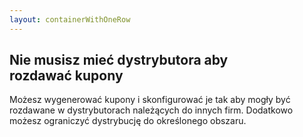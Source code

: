 ```yaml
---
layout: containerWithOneRow 
---
```


## Nie musisz mieć dystrybutora aby rozdawać kupony

Możesz wygenerować kupony i skonfigurować je tak aby mogły być rozdawane w dystrybutorach należących do innych firm.
Dodatkowo możesz ograniczyć dystrybucję do określonego obszaru.
